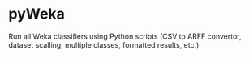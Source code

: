 pyWeka
======

Run all Weka classifiers using Python scripts (CSV to ARFF convertor, dataset scalling, multiple classes, formatted results, etc.)
